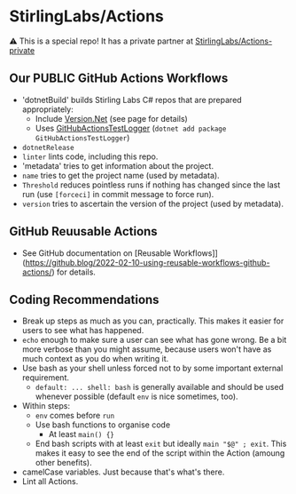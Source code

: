 # StirlingLabs/Actions

⚠️ This is a special repo!  It has a private partner at [StirlingLabs/Actions-private](https://github.com/StirlingLabs/Actions-private)


## Our **PUBLIC** GitHub Actions Workflows

- 'dotnetBuild' builds Stirling Labs C# repos that are prepared appropriately:
  - Include [Version.Net](https://github.com/StirlingLabs/Version.Net) (see page for details)
  - Uses [GitHubActionsTestLogger](https://github.com/Tyrrrz/GitHubActionsTestLogger) (`dotnet add package GitHubActionsTestLogger`)
- `dotnetRelease`
- `linter` lints code, including this repo.
- 'metadata' tries to get information about the project.
- `name` tries to get the project name (used by metadata).
- `Threshold` reduces pointless runs if nothing has changed since the last run (use `[forceci]` in commit message to force run).
- `version` tries to ascertain the version of the project (used by metadata).


## GitHub Reuusable Actions

- See GitHub documentation on [Reusable Workflows]](https://github.blog/2022-02-10-using-reusable-workflows-github-actions/) for details.

## Coding Recommendations

- Break up steps as much as you can, practically.  This makes it easier for users to see what has happened.
- `echo` enough to make sure a user can see what has gone wrong.  Be a bit more verbose than you might assume, because users won't have as much context as you do when writing it.
- Use bash as your shell unless forced not to by some important external requirement.
  - `default: ... shell: bash` is generally available and should be used whenever possible (default `env` is nice sometimes, too).
- Within steps:
  - `env` comes before `run`
  - Use bash functions to organise code
    - At least `main() {}`
  - End bash scripts with at least `exit` but ideally `main "$@" ; exit`.  This makes it easy to see the end of the script within the Action (amoung other benefits).
- camelCase variables.  Just because that's what's there.
- Lint all Actions.